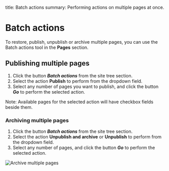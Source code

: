 title: Batch actions
summary: Performing actions on multiple pages at once.

# Batch actions

 To restore, publish, unpublish or archive multiple pages, you can use the Batch actions tool in the **Pages** section.

## Publishing multiple pages

 1. Click the button ***Batch actions*** from the site tree section.
 2. Select the action **Publish** to perform from the dropdown field.
 2. Select any number of pages you want to publish, and click the button ***Go*** to perform the selected action.

Note: Available pages for the selected action will have checkbox fields beside them.

### Archiving multiple pages

 1. Click the button ***Batch actions*** from the site tree section.
 2. Select the action **Unpublish and archive** or **Unpublish** to perform from the dropdown field.
 3. Select any number of pages, and click the button ***Go*** to perform the selected action.

![Archive multiple pages](/_images/Archive-Multiple-Pages.png)
